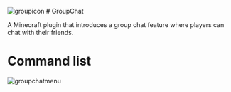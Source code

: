 ![groupicon](https://user-images.githubusercontent.com/60233722/106794815-f2978380-661e-11eb-90dd-129fcbcabc7a.jpeg) # GroupChat

A Minecraft plugin that introduces a group chat feature where players can chat with their friends.

# Command list
![groupchatmenu](https://user-images.githubusercontent.com/60233722/97819309-5485cd00-1c6d-11eb-9520-b947ab7ef190.PNG)
